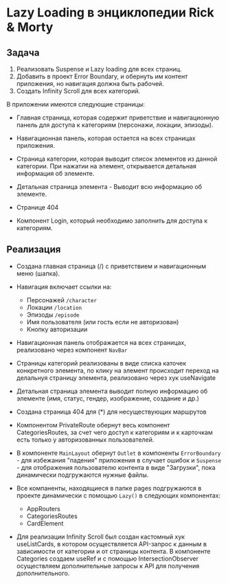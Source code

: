 # Lazy Loading в энциклопедии Rick & Morty

## Задача

1. Реализовать Suspense и Lazy loading для всех страниц.
2. Добавить в проект Error Boundary, и обернуть им контент приложения, но навигация должна быть рабочей.
3. Создать Infinity Scroll для всех категорий.

В приложении имеются следующие страницы:

- Главная страница, которая содержит приветствие и навигационную панель для доступа к категориям (персонажи, локации, эпизоды).
- Навигационная панель, которая остается на всех страницах приложения.
- Страница категории, которая выводит список элементов из данной категории. При нажатии на элемент, открывается детальная информация об элементе.
- Детальная страница элемента - Выводит всю информацию об элементе.
- Странице 404

- Компонент Login, который необходимо заполнить для доступа к категориям.

## Реализация

- Создана главная страница (/) с приветствием и навигационным меню (шапка).
- Навигация включает ссылки на:
  - Персонажей `/character`
  - Локации `/location`
  - Эпизоды `/episode`
  - Имя пользователя (или гость если не авторизован)
  - Кнопку авторизации
- Навигационная панель отображается на всех страницах, реализовано через компонент `NavBar`
- Страницы категорий реализованы в виде списка каточек конкретного элемента, по клику на элемент происходит переход на делальнуя страницу элемента, реализовано через хук useNavigate
- Детальная страница элемента выводит полную информацию об элементе (имя, статус, гендер, изображение, создание и др.)
- Создана страница 404 для (\*) для несуществующих маршрутов

- Компонентом PrivateRoute обернут весь компонент CategoriesRoutes, за счет чего доступ к категориям и к карточкам есть только у авторизованных пользователей.

- В компоненте `MainLayout` обернут `Outlet` в компоненты `ErrorBoundary` - для избежания "падения" приложения в случает ошибок и `Suspense` - для отображения пользователю контента в виде "Загрузки", пока динамически подгружаются нужные файлы.

- Все компаненты, находящиеся в папке pages подгружаются в проекте динамически с помощью `Lazy()` в следующих компонентах:

  - AppRouters
  - CategoriesRoutes
  - CardElement

- Для реализации Infinity Scroll был создан кастомный хук useListCards, в котором осуществляется API-запрос к данным в зависимости от категории и от страницы контента. В компоненте Categories создаем useRef и с помощью IntersectionObserver осуществляем дополнительные запросы к API для получения дополнительного.
